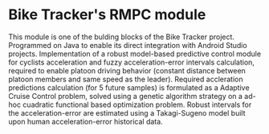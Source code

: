 # Bike Tracker's RMPC module

This module is one of the bulding blocks of the Bike Tracker project. Programmed on Java to enable its direct integration with Android Studio projects.
Implementation of a robust model-based predictive control module for cyclists acceleration and fuzzy acceleration-error intervals calculation, required to enable platoon driving behavior (constant distance between platoon members and same speed as the leader).
Required accleration predictions calculation (for 5 future samples) is formulated as a Adaptive Cruise Control problem, solved using a genetic algorithm strategy on a ad-hoc cuadratic functional based optimization problem.
Robust intervals for the acceleration-error are estimated using a Takagi-Sugeno model built upon human acceleration-error historical data.

